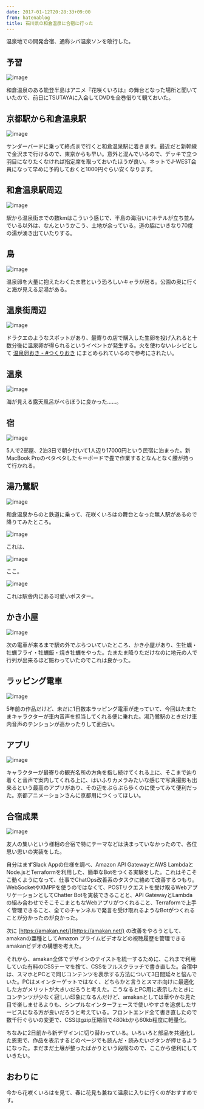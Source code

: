 ```yaml
---
date: 2017-01-12T20:28:33+09:00
from: hatenablog
title: 石川県の和倉温泉に合宿に行った
---
```

温泉地での開発合宿、通称シバ温泉ソンを敢行した。

## 予習

![image](https://cloud.githubusercontent.com/assets/111689/21886534/8a4e96de-d8ff-11e6-86ea-94fe60c71c3f.png)

和倉温泉のある能登半島はアニメ『花咲くいろは』の舞台となった場所と聞いていたので、前日にTSUTAYAに入会してDVDを全巻借りて観ておいた。

## 京都駅から和倉温泉駅

![image](https://cloud.githubusercontent.com/assets/111689/21886620/fd8a8ed2-d8ff-11e6-8079-302d5fd93dcd.png)

サンダーバードに乗って終点まで行くと和倉温泉駅に着きます。最近だと新幹線で金沢まで行けるので、東京からも早い。意外と混んでいるので、デッキで立つ羽目になりたくなければ指定席を取っておいたほうが良い。ネットでJ-WEST会員になって早めに予約しておくと1000円ぐらい安くなります。

## 和倉温泉駅周辺

![image](https://cloud.githubusercontent.com/assets/111689/21886709/4e74973e-d900-11e6-9c38-7efc94e6fcdd.png)

駅から温泉街までの数kmはこういう感じで、半島の海沿いにホテルが立ち並んでいる以外は、なんというかこう、土地が余っている。道の脇にいきなり70度の湯が湧き出ていたりする。

## 鳥

![image](https://cloud.githubusercontent.com/assets/111689/21886787/960a6164-d900-11e6-9665-0b34145d221e.png)

温泉卵を大量に抱えたわくたま君という恐ろしいキャラが居る。公園の奥に行くと海が見える足湯がある。

## 温泉街周辺

![image](https://cloud.githubusercontent.com/assets/111689/21886848/d39f0f48-d900-11e6-9483-5557e8859aaa.png)

ドラクエのようなスポットがあり、最寄りの店で購入した生卵を投げ入れると十数分後に温泉卵が得られるというイベントが発生する。火を使わないレシピとして [温泉卵おき - #つくりおき](http://tsukurioki.hatenablog.com/entry/2017/01/07/204237) にまとめられているので参考にされたい。

## 温泉

![image](https://cloud.githubusercontent.com/assets/111689/21888300/fdaffa6c-d906-11e6-8203-de5db7834a1d.png)

海が見える露天風呂がべらぼうに良かった……。

## 宿

![image](https://cloud.githubusercontent.com/assets/111689/21886964/4455d74e-d901-11e6-84f0-7fde87db4da4.png)

5人で2部屋、2泊3日で朝夕付いて1人辺り17000円という民宿に泊まった。新MacBook Proのペタペタしたキーボードで畳で作業するとなんとなく腰が持って行かれる。

## 湯乃鷺駅

![image](https://cloud.githubusercontent.com/assets/111689/21887460/4b02d716-d903-11e6-91a5-4d16cc336855.png)

和倉温泉からのと鉄道に乗って、花咲くいろはの舞台となった無人駅があるので降りてみたところ。

![image](https://cloud.githubusercontent.com/assets/111689/21887026/9b607b20-d901-11e6-9afa-4347b7fea910.png)

これは、

![image](https://cloud.githubusercontent.com/assets/111689/21887482/62a66d4c-d903-11e6-9fa3-079efa1e2bc9.png)

ここ。

![image](https://cloud.githubusercontent.com/assets/111689/21887116/f40bad08-d901-11e6-924d-e5cd578df1c9.png)

これは駅舎内にある可愛いポスター。

## かき小屋

![image](https://cloud.githubusercontent.com/assets/111689/21887330/d9b80c98-d902-11e6-86c2-3f1939804720.png)

次の電車が来るまで駅の外でぶらついていたところ、かき小屋があり、生牡蠣・牡蠣フライ・牡蠣飯・焼き牡蠣をやった。たまたま降りただけなのに地元の人で行列が出来るほど賑わっていたのでこれは良かった。

## ラッピング電車

![image](https://cloud.githubusercontent.com/assets/111689/21887523/9cf119de-d903-11e6-8211-7c083a39c089.png)

5年前の作品だけど、未だに1日数本ラッピング電車が走っていて、今回はたまたまキャラクターが車内音声を担当してくれる便に乗れた。湯乃鷺駅のときだけ車内音声のテンションが高かったりして面白い。

## アプリ

![image](https://cloud.githubusercontent.com/assets/111689/21887573/cfc9a560-d903-11e6-8650-03c6a81dccb0.png)

キャラクターが最寄りの観光名所の方角を指し続けてくれる上に、そこまで辿り着くと音声で案内してくれる上に、はいふりカメラみたいな感じで写真撮影も出来るという最高のアプリがあり、その辺をぶらぶら歩くのに使ってみて便利だった。京都アニメーションさんに京都用につくってほしい。

## 合宿成果

![image](https://cloud.githubusercontent.com/assets/111689/21888432/9e209fb0-d907-11e6-8df6-37942888c92a.png)

友人の集いという様相の合宿で特にテーマなどは決まっていなかったので、各位思い思いの実装をした。

自分はまずSlack Appの仕様を調べ、Amazon API GatewayとAWS LambdaとNode.jsとTerraformを利用した、簡単なBotをつくる実験をした。これはそこそこ動くようになって、仕事でChatOps改善系のタスクに絡めて改善するつもり。WebSocketやXMPPを使うのではなくて、POSTリクエストを受け取るWebアプリケーションとしてChatter Botを実装できることと、API GatewayとLambdaの組み合わせでそこそこまともなWebアプリがつくれること、Terraformで上手く管理できること、全てのチャンネルで発言を受け取れるようなBotがつくれることが分かったのが良かった。

次に [https://amakan.net/](https://amakan.net/) の改善をやろうとして、amakanの亜種としてAmazon プライムビデオなどの視聴履歴を管理できるamakanビデオの構想を考えた。

それから、amakan全体でデザインのテイストを統一するために、これまで利用していた有料のCSSテーマを捨て、CSSをフルスクラッチで書き直した。合宿中は、スマホとPCとで同じコンテンツを表示する方法について3日間延々と悩んでいた。PCはメインターゲットではなく、どちらかと言うとスマホ向けに最適化した方がメリットが大きいだろうと考えた。こうなるとPC用に表示したときにコンテンツが少なく寂しい印象になるんだけど、amakanとしては華やかな見た目で楽しませるよりも、シンプルなインターフェースで使いやすさを追求したサービスになる方が良いだろうと考えている。フロントエンド全て書き直したので数千行ぐらいの変更で、CSSはgzip圧縮前で480kbから60kb程度に軽量化。

ちなみに2日前から新デザインに切り替わっている。いろいろと部品を共通化した恩恵で、作品を表示するどのページでも読んだ・読みたいボタンが押せるようになった。まだまだ土壌が整ったばかりという段階なので、ここから便利にしていきたい。

## おわりに

今から花咲くいろはを見て、春に花見も兼ねて温泉に入りに行くのがおすすめです。

